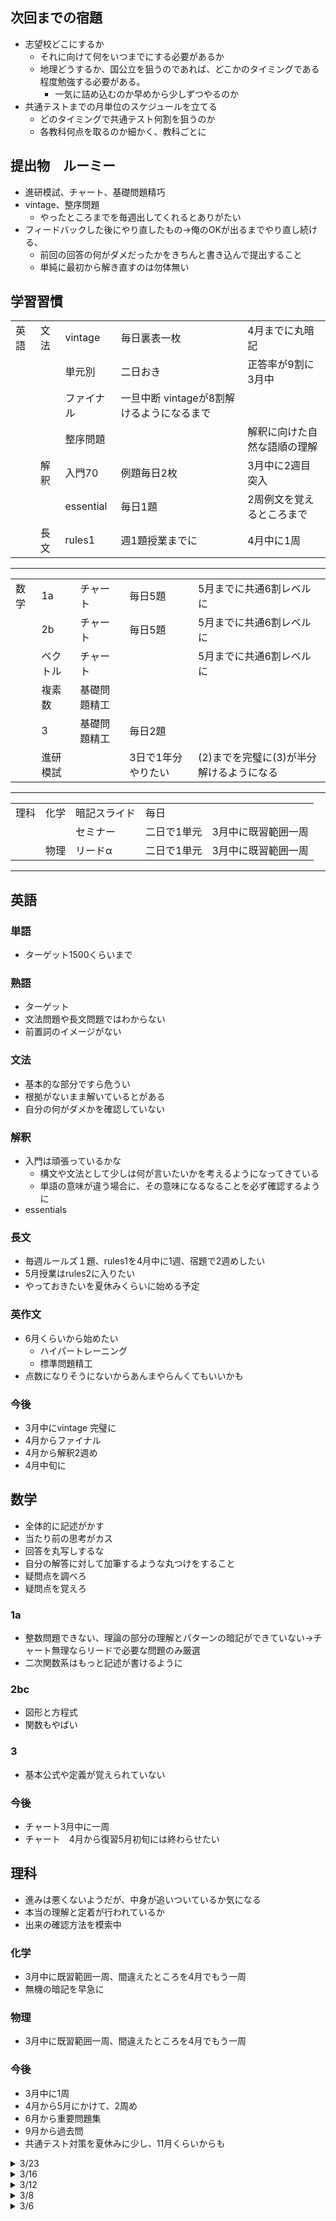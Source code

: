 ## 次回までの宿題
- 志望校どこにするか
  - それに向けて何をいつまでにする必要があるか
  - 地理どうするか、国公立を狙うのであれば、どこかのタイミングである程度勉強する必要がある。
    - 一気に詰め込むのか早めから少しずつやるのか
- 共通テストまでの月単位のスケジュールを立てる
  - どのタイミングで共通テスト何割を狙うのか
  - 各教科何点を取るのか細かく、教科ごとに

## 提出物　ルーミー
- 進研模試、チャート、基礎問題精巧
- vintage、整序問題
  - やったところまでを毎週出してくれるとありがたい
- フィードバックした後にやり直したもの->俺のOKが出るまでやり直し続ける、
  - 前回の回答の何がダメだったかをきちんと書き込んで提出すること
  - 単純に最初から解き直すのは勿体無い

## 学習習慣
|      |      |            |                                           |                              |
| ---- | ---- | ---------- | ----------------------------------------- | ---------------------------- |
| 英語 | 文法 | vintage    | 毎日裏表一枚                              | 4月までに丸暗記              |
|      |      | 単元別     | 二日おき                                  | 正答率が9割に3月中           |
|      |      | ファイナル | 一旦中断 vintageが8割解けるようになるまで |                              |
|      |      | 整序問題   |                                           | 解釈に向けた自然な語順の理解 |
|      | 解釈 | 入門70     | 例題毎日2枚                               | 3月中に2週目突入             |
|      |      | essential  | 毎日1題                                   | 2周例文を覚えるところまで    |
|      | 長文 | rules1     | 週1題授業までに                           | 4月中に1周                   |
----
|      |          |              |         |                                          |
| ---- | -------- | ------------ | ------- | ---------------------------------------- |
| 数学 | 1a       | チャート     | 毎日5題 | 5月までに共通6割レベルに                 |
|      | 2b       | チャート     | 毎日5題 | 5月までに共通6割レベルに                 |
|      | ベクトル | チャート     |         | 5月までに共通6割レベルに                 |
|      | 複素数   | 基礎問題精工 |         |                                          |
|      | 3        | 基礎問題精工 | 毎日2題 |                                          |
|      | 進研模試 |              |  3日で1年分やりたい       | (2)までを完璧に(3)が半分解けるようになる |
----
|      |      |              |             |                     |
| ---- | ---- | ------------ | ----------- | ------------------- |
| 理科 | 化学 | 暗記スライド | 毎日        |                     |
|      |      | セミナー     | 二日で1単元 | 3月中に既習範囲一周 |
|      | 物理 | リードα      | 二日で1単元 | 3月中に既習範囲一周 |
----
## 英語
### 単語
- ターゲット1500くらいまで
### 熟語
- ターゲット
- 文法問題や長文問題ではわからない
- 前置詞のイメージがない
### 文法
- 基本的な部分ですら危うい
- 根拠がないまま解いているとがある
- 自分の何がダメかを確認していない
### 解釈
- 入門は頑張っているかな
  - 構文や文法として少しは何が言いたいかを考えるようになってきている
  - 単語の意味が違う場合に、その意味になるなることを必ず確認するように
- essentials
### 長文
- 毎週ルールズ１題、rules1を4月中に1週、宿題で2週めしたい
- 5月授業はrules2に入りたい
- やっておきたいを夏休みくらいに始める予定
### 英作文
- 6月くらいから始めたい
  - ハイパートレーニング
  - 標準問題精工
- 点数になりそうにないからあんまやらんくてもいいかも


### 今後
- 3月中にvintage 完璧に
- 4月からファイナル
- 4月から解釈2週め
- 4月中旬に


## 数学
- 全体的に記述がかす
- 当たり前の思考がカス
- 回答を丸写しするな
- 自分の解答に対して加筆するような丸つけをすること
- 疑問点を調べろ
- 疑問点を覚えろ
### 1a
- 整数問題できない、理論の部分の理解とパターンの暗記ができていない->チャート無理ならリードで必要な問題のみ厳選
- 二次関数系はもっと記述が書けるように
### 2bc
- 図形と方程式
- 関数もやばい
### 3
- 基本公式や定義が覚えられていない

### 今後
- チャート3月中に一周
- チャート　4月から復習5月初旬には終わらせたい

## 理科
- 進みは悪くないようだが、中身が追いついているか気になる
- 本当の理解と定着が行われているか
- 出来の確認方法を模索中
### 化学
- 3月中に既習範囲一周、間違えたところを4月でもう一周
- 無機の暗記を早急に
### 物理
- 3月中に既習範囲一周、間違えたところを4月でもう一周
### 今後
- 3月中に1周
- 4月から5月にかけて、2周め
- 6月から重要問題集
- 9月から過去問
- 共通テスト対策を夏休みに少し、11月くらいからも

<!-- 

<details><summary>/</summary>

- 英語
- 数学
- 理科

</details>

 -->

 <details><summary>3/23</summary>

- 英語
  - 結構できるようになっているが、根拠が弱い時がある
- 数学
  - 答えがあっているが、遠回りの方法で解いてるのが気なる
  - 図形方程式と数列がやばい
  - 記述に書く必要のない、中学生の時の性質などが思いつけていない、理解できていない
- 理科
  - 黒歴史ノートやるか
  - どこまで順調か、中身が伴っているかが気になる
- その他
  - 森永
  - 松岡
  - 志望校
    - 無理だと思うものを志望校にするのはよくない
    - ちゃんとやればいけるラインを考える
    - チーフとして下げるのを問題だと言っているのではない
    - 阪大は高すぎる現実味がない
    - チーフに落とすなって言われているから考えないようにしている。->よくない
<!-- 
村田いおり
現状で医学・看護で絞りたいところ。阪大は現実的に考えて高すぎてモチベーションになっておらず、とりあえず勉強してるって感じ。
チーフに阪大から下げるなって言われてるから現実的にどこを狙うかなどを考えないようにしている。チーフが下げるなって言ってる理由は学習を維持する必要がないところまで志望校を下げるのを避けるためやから、絶対に下げるなってゆうことではないよって伝えました。
どこが現実的に自分が狙える範囲なのかを考えるように指示しました。志望校をもとに何を勉強する必要があるかだったり、何が足りないかを考えるようにならんといけんよって言いました。
 -->

</details>

<details><summary>3/16</summary>

- 睡眠優先
- 睡眠は何よりも大事、それのせいで終わらないのなら仕方ない部分があるが、遅れているので効率よくやる必要がある
- 無駄な部分がないか常に考えること
- 森永くんどうするか、
- 俺が英数やるとしても、土曜に合わせて3時間くらいかな

- 英語
  - essential
    - 一度聞いて
    - 頭の中で構文が整理できるようになる
    - 思いつかないのは何度も再生
    - 英文を見ずに理解できるようにする
- 数学
  - 数2bが3月中に終わらない、1週間後ろ倒しでできるだけ終わらせるように
  - 復習優先
  - 記述をもっと丁寧に、特に証明問題
  - 円の接線や交点の数は基本的に点と直線で解いてほしい
- 理科
  - 順調、
  - 終わったら2週め


</details> 

<details><summary>3/12</summary>

- 進研、チャート全体的にできるようになっている、スタート段階に立った
- 進研模試
  - 遠回りの回答が多い、特に図形
    - 円と直線
  - シグマの複雑な計算ができない
- 森永くん厳しいかな
  - あれだけ言ったから変わったね
- 考えの整理ができるようになってきたかな
- 上からの上書きはやめよう
- 途中やめになっている問題は気になる。
- 記述の問題で大きく丸つけてるけど確認した結果だよね？
- essential
- 速読英熟語
- キーワード読解
- 数学定理　一回アルファベット
- 解釈で、自分の書いた意味と回答の意味が違う場合にその意味になるかを考えること
- 英文法　全文見てから回答しろよ

</details>

<details><summary>3/8</summary>

- 英語
  - essential終わり次第音声で聞いて理解できるようにする
- 数学
  - 定義の理解が甘い
  - 情報がすらすら出てこない

</details>

<details><summary>3/6</summary>

- 春季講習どうするか->英語はできる限りやる
- 毎日勉強時間7時間
  - 通学2時間から3時間
  - 物理1時間
  - チャート40分
- ターゲットは一旦なしでもいいかも
- essentialの音声か
- 英語
  - vintageもう一周かな->6月、終わったら英作
  - 自分の評価はどう？
  - 単元別の文法はどうするか->後半もう一周
  - 長文を増やしてもいいかも？->俺がきつい今週増やしてみて様子見る
  - リスニングどうするか
- 数学
  - 数学の問題で最後までの方針を確定せずに計算やっているところがある
  - mod
- 理科
  - 無機向きおぼえてる？

</details>